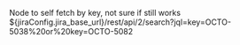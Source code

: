 Node to self
fetch by key, not sure if still works
${jiraConfig.jira_base_url}/rest/api/2/search?jql=key=OCTO-5038%20or%20key=OCTO-5082
